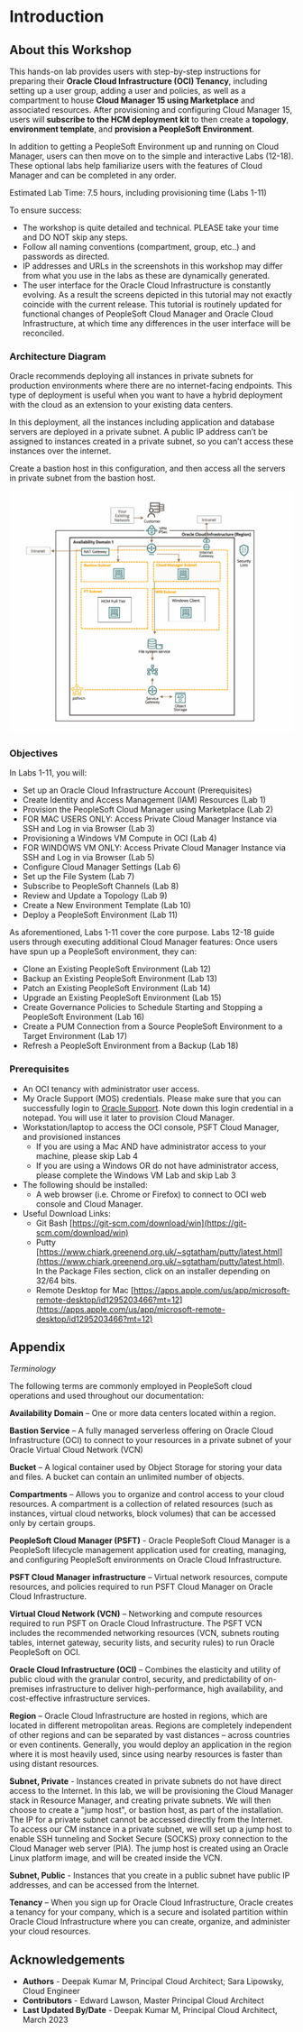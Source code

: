 # Introduction

## About this Workshop

This hands-on lab provides users with step-by-step instructions for preparing their **Oracle Cloud Infrastructure (OCI) Tenancy**, including setting up a user group, adding a user and policies, as well as a compartment to house **Cloud Manager 15 using Marketplace** and associated resources. After provisioning and configuring Cloud Manager 15, users will **subscribe to the HCM deployment kit** to then create a **topology**, **environment template**, and **provision a PeopleSoft Environment**. 

In addition to getting a PeopleSoft Environment up and running on Cloud Manager, users can then move on to the simple and interactive Labs (12-18). 
These optional labs help familiarize users with the features of Cloud Manager and can be completed in any order.

Estimated Lab Time: 7.5 hours, including provisioning time (Labs 1-11) 

To ensure success:
- The workshop is quite detailed and technical. PLEASE take your time and DO NOT skip any steps.
- Follow all naming conventions (compartment, group, etc..) and passwords as directed.   
- IP addresses and URLs in the screenshots in this workshop may differ from what you use in the labs as these are dynamically generated.
- The user interface for the Oracle Cloud Infrastructure is constantly evolving. As a result the screens depicted in this tutorial may not exactly coincide with the current release. This tutorial is routinely updated for functional changes of PeopleSoft Cloud Manager and Oracle Cloud Infrastructure, at which time any differences in the user interface will be reconciled.

### Architecture Diagram
Oracle recommends deploying all instances in private subnets for production environments where there are no internet-facing endpoints. This type of deployment is useful when you want to have a hybrid deployment with the cloud as an extension to your existing data centers.

In this deployment, all the instances including application and database servers are deployed in a private subnet. A public IP address can’t be assigned to instances created in a private subnet, so you can’t access these instances over the internet. 

Create a bastion host in this configuration, and then access all the servers in private subnet from the bastion host.

  ![PeopleSoft Architecture deployment using Cloud Manager](./images/architecture.png "")

### Objectives

In Labs 1-11, you will:
* Set up an Oracle Cloud Infrastructure Account (Prerequisites) 
* Create Identity and Access Management (IAM) Resources (Lab 1) 
* Provision the PeopleSoft Cloud Manager using Marketplace (Lab 2)
* FOR MAC USERS ONLY: Access Private Cloud Manager Instance via SSH and Log in via Browser (Lab 3)
* Provisioning a Windows VM Compute in OCI (Lab 4)
* FOR WINDOWS VM ONLY: Access Private Cloud Manager Instance via SSH and Log in via Browser (Lab 5)
* Configure Cloud Manager Settings (Lab 6)
* Set up the File System (Lab 7)
* Subscribe to PeopleSoft Channels (Lab 8)
* Review and Update a Topology (Lab 9)
* Create a New Environment Template (Lab 10)
* Deploy a PeopleSoft Environment (Lab 11)

As aforementioned, Labs 1-11 cover the core purpose. 
Labs 12-18 guide users through executing additional Cloud Manager features:
Once users have spun up a PeopleSoft environment, they can:
* Clone an Existing PeopleSoft Environment (Lab 12) 
* Backup an Existing PeopleSoft Environment (Lab 13) 
* Patch an Existing PeopleSoft Environment (Lab 14)
* Upgrade an Existing PeopleSoft Environment (Lab 15)
* Create Governance Policies to Schedule Starting and Stopping a PeopleSoft Environment (Lab 16)
* Create a PUM Connection from a Source PeopleSoft Environment to a Target Environment (Lab 17)
* Refresh a PeopleSoft Environment from a Backup (Lab 18)

### Prerequisites
* An OCI tenancy with administrator user access. 
* My Oracle Support (MOS) credentials. Please make sure that you can successfully login to [Oracle Support](https://support.oracle.com). Note down this login credential in a notepad. You will use it later to provision Cloud Manager.
* Workstation/laptop to access the OCI console, PSFT Cloud Manager, and provisioned instances
    - If you are using a Mac AND have administrator access to your machine, please skip Lab 4
    - If you are using a Windows OR do not have administrator access, please complete the Windows VM Lab and skip Lab 3
* The following should be installed:
    * A web browser (i.e. Chrome or Firefox) to connect to OCI web console and Cloud Manager. 
* Useful Download Links:
    * Git Bash [https://git-scm.com/download/win](https://git-scm.com/download/win)
    * Putty [https://www.chiark.greenend.org.uk/~sgtatham/putty/latest.html](https://www.chiark.greenend.org.uk/~sgtatham/putty/latest.html). In the Package Files section, click on an installer depending on 32/64 bits.
    * Remote Desktop for Mac [https://apps.apple.com/us/app/microsoft-remote-desktop/id1295203466?mt=12](https://apps.apple.com/us/app/microsoft-remote-desktop/id1295203466?mt=12)




## Appendix

*Terminology*

The following terms are commonly employed in PeopleSoft cloud operations and used throughout our documentation:

**Availability Domain** – One or more data centers located within a region.

**Bastion Service** – A fully managed serverless offering on Oracle Cloud Infrastructure (OCI) to connect to your resources in a private subnet of your Oracle Virtual Cloud Network (VCN)

**Bucket** – A logical container used by Object Storage for storing your data and files. A bucket can contain an unlimited number of objects.

**Compartments** – Allows you to organize and control access to your cloud resources. A compartment is a collection of related resources (such as instances, virtual cloud networks, block volumes) that can be accessed only by certain groups.

**PeopleSoft Cloud Manager (PSFT)** - Oracle PeopleSoft Cloud Manager is a PeopleSoft lifecycle management application used for creating, managing, and configuring PeopleSoft environments on Oracle Cloud Infrastructure.

**PSFT Cloud Manager infrastructure** – Virtual network resources, compute resources, and policies required to run PSFT Cloud Manager on Oracle Cloud Infrastructure.

**Virtual Cloud Network (VCN)** – Networking and compute resources required to run PSFT on Oracle Cloud Infrastructure. The PSFT VCN includes the recommended networking resources (VCN, subnets routing tables, internet gateway, security lists, and security rules) to run Oracle PeopleSoft on OCI.

**Oracle Cloud Infrastructure (OCI)** – Combines the elasticity and utility of public cloud with the granular control, security, and predictability of on-premises infrastructure to deliver high-performance, high availability, and cost-effective infrastructure services.

**Region** – Oracle Cloud Infrastructure are hosted in regions, which are located in different metropolitan areas. Regions are completely independent of other regions and can be separated by vast distances – across countries or even continents. Generally, you would deploy an application in the region where it is most heavily used, since using nearby resources is faster than using distant resources.

**Subnet, Private** - Instances created in private subnets do not have direct access to the Internet. In this lab, we will be provisioning the Cloud Manager stack in Resource Manager, and creating private subnets. We will then choose to create a "jump host", or bastion host, as part of the installation. The IP for a private subnet cannot be accessed directly from the Internet. To access our CM instance in a private subnet, we will set up a jump host to enable SSH tunneling and Socket Secure (SOCKS) proxy connection to the Cloud Manager web server (PIA). The jump host is created using an Oracle Linux platform image, and will be created inside the VCN.

**Subnet, Public** - Instances that you create in a public subnet have public IP addresses, and can be accessed from the Internet.

**Tenancy** – When you sign up for Oracle Cloud Infrastructure, Oracle creates a tenancy for your company, which is a secure and isolated partition within Oracle Cloud Infrastructure where you can create, organize, and administer your cloud resources.



## Acknowledgements
* **Authors** - Deepak Kumar M, Principal Cloud Architect; Sara Lipowsky, Cloud Engineer
* **Contributors** - Edward Lawson, Master Principal Cloud Architect 
* **Last Updated By/Date** - Deepak Kumar M, Principal Cloud Architect, March 2023

